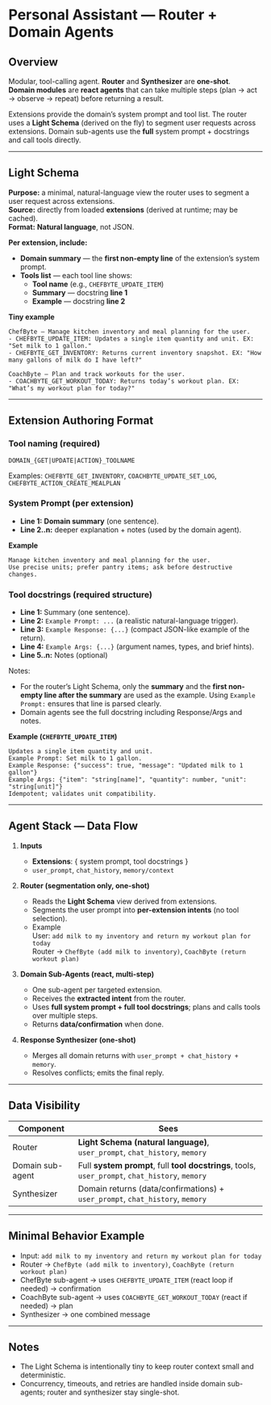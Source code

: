 # Personal Assistant — Router + Domain Agents

## Overview
Modular, tool-calling agent. **Router** and **Synthesizer** are **one-shot**.  
**Domain modules** are **react agents** that can take multiple steps (plan → act → observe → repeat) before returning a result.

Extensions provide the domain’s system prompt and tool list. The router uses a **Light Schema** (derived on the fly) to segment user requests across extensions. Domain sub-agents use the **full** system prompt + docstrings and call tools directly.

---

## Light Schema
**Purpose:** a minimal, natural-language view the router uses to segment a user request across extensions.  
**Source:** directly from loaded **extensions** (derived at runtime; may be cached).  
**Format:** **Natural language**, not JSON.

**Per extension, include:**
- **Domain summary** — the **first non-empty line** of the extension’s system prompt.
- **Tools list** — each tool line shows:
  - **Tool name** (e.g., `CHEFBYTE_UPDATE_ITEM`)
  - **Summary** — docstring **line 1**
  - **Example** — docstring **line 2**

**Tiny example**
```
ChefByte — Manage kitchen inventory and meal planning for the user.
- CHEFBYTE_UPDATE_ITEM: Updates a single item quantity and unit. EX: "Set milk to 1 gallon."
- CHEFBYTE_GET_INVENTORY: Returns current inventory snapshot. EX: "How many gallons of milk do I have left?"

CoachByte — Plan and track workouts for the user.
- COACHBYTE_GET_WORKOUT_TODAY: Returns today’s workout plan. EX: "What’s my workout plan for today?"
```

---

## Extension Authoring Format

### Tool naming (required)
```
DOMAIN_{GET|UPDATE|ACTION}_TOOLNAME
```
Examples: `CHEFBYTE_GET_INVENTORY`, `COACHBYTE_UPDATE_SET_LOG`, `CHEFBYTE_ACTION_CREATE_MEALPLAN`

### System Prompt (per extension)
- **Line 1:** **Domain summary** (one sentence).
- **Line 2..n:** deeper explanation + notes (used by the domain agent).

**Example**
```
Manage kitchen inventory and meal planning for the user.
Use precise units; prefer pantry items; ask before destructive changes.
```

### Tool docstrings (required structure)
- **Line 1:** Summary (one sentence).
- **Line 2:** `Example Prompt: ...` (a realistic natural-language trigger).
- **Line 3:** `Example Response: {...}` (compact JSON-like example of the return).
- **Line 4:** `Example Args: {...}` (argument names, types, and brief hints).
- **Line 5..n:** Notes (optional)

Notes:
- For the router’s Light Schema, only the **summary** and the **first non-empty line after the summary** are used as the example. Using `Example Prompt:` ensures that line is parsed clearly.
- Domain agents see the full docstring including Response/Args and notes.

**Example (`CHEFBYTE_UPDATE_ITEM`)**
```
Updates a single item quantity and unit.
Example Prompt: Set milk to 1 gallon.
Example Response: {"success": true, "message": "Updated milk to 1 gallon"}
Example Args: {"item": "string[name]", "quantity": number, "unit": "string[unit]"}
Idempotent; validates unit compatibility.
```

---

## Agent Stack — Data Flow

1. **Inputs**
   - **Extensions**: { system prompt, tool docstrings }
   - `user_prompt`, `chat_history`, `memory/context`

2. **Router (segmentation only, one-shot)**
   - Reads the **Light Schema** view derived from extensions.
   - Segments the user prompt into **per-extension intents** (no tool selection).
   - Example  
     User: `add milk to my inventory and return my workout plan for today`  
     Router → `ChefByte (add milk to inventory)`, `CoachByte (return workout plan)`

3. **Domain Sub-Agents (react, multi-step)**
   - One sub-agent per targeted extension.
   - Receives the **extracted intent** from the router.
   - Uses **full system prompt + full tool docstrings**; plans and calls tools over multiple steps.
   - Returns **data/confirmation** when done.

4. **Response Synthesizer (one-shot)**
   - Merges all domain returns with `user_prompt + chat_history + memory`.
   - Resolves conflicts; emits the final reply.

---

## Data Visibility

| Component        | Sees                                                                                          |
|------------------|-----------------------------------------------------------------------------------------------|
| Router           | **Light Schema (natural language)**, `user_prompt`, `chat_history`, `memory`                  |
| Domain sub-agent | Full **system prompt**, full **tool docstrings**, tools, `user_prompt`, `chat_history`, `memory` |
| Synthesizer      | Domain returns (data/confirmations) + `user_prompt`, `chat_history`, `memory`                 |

---

## Minimal Behavior Example

- Input: `add milk to my inventory and return my workout plan for today`
- Router → `ChefByte (add milk to inventory)`, `CoachByte (return workout plan)`
- ChefByte sub-agent → uses `CHEFBYTE_UPDATE_ITEM` (react loop if needed) → confirmation  
- CoachByte sub-agent → uses `COACHBYTE_GET_WORKOUT_TODAY` (react if needed) → plan  
- Synthesizer → one combined message

---

## Notes
- The Light Schema is intentionally tiny to keep router context small and deterministic.
- Concurrency, timeouts, and retries are handled inside domain sub-agents; router and synthesizer stay single-shot.
